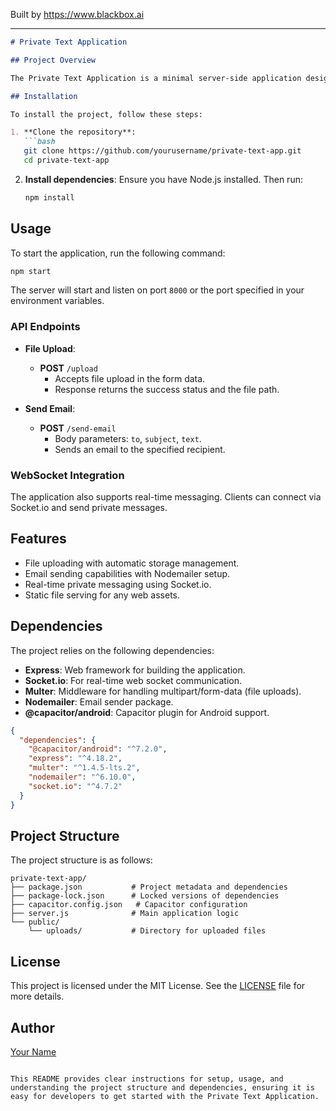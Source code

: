 
Built by https://www.blackbox.ai

---

```markdown
# Private Text Application

## Project Overview

The Private Text Application is a minimal server-side application designed to send private messages and manage file uploads with email notifications. It utilizes Express for routing, Socket.io for real-time communication, and Nodemailer for sending emails.

## Installation

To install the project, follow these steps:

1. **Clone the repository**:
   ```bash
   git clone https://github.com/yourusername/private-text-app.git
   cd private-text-app
   ```

2. **Install dependencies**:
   Ensure you have Node.js installed. Then run:
   ```bash
   npm install
   ```

## Usage

To start the application, run the following command:
```bash
npm start
```
The server will start and listen on port `8000` or the port specified in your environment variables.

### API Endpoints

- **File Upload**: 
  - **POST** `/upload`
    - Accepts file upload in the form data.
    - Response returns the success status and the file path.

- **Send Email**: 
  - **POST** `/send-email`
    - Body parameters: `to`, `subject`, `text`.
    - Sends an email to the specified recipient.

### WebSocket Integration

The application also supports real-time messaging. Clients can connect via Socket.io and send private messages.

## Features

- File uploading with automatic storage management.
- Email sending capabilities with Nodemailer setup.
- Real-time private messaging using Socket.io.
- Static file serving for any web assets.

## Dependencies

The project relies on the following dependencies:

- **Express**: Web framework for building the application.
- **Socket.io**: For real-time web socket communication.
- **Multer**: Middleware for handling multipart/form-data (file uploads).
- **Nodemailer**: Email sender package.
- **@capacitor/android**: Capacitor plugin for Android support.

```json
{
  "dependencies": {
    "@capacitor/android": "^7.2.0",
    "express": "^4.18.2",
    "multer": "^1.4.5-lts.2",
    "nodemailer": "^6.10.0",
    "socket.io": "^4.7.2"
  }
}
```

## Project Structure

The project structure is as follows:

```
private-text-app/
├── package.json           # Project metadata and dependencies
├── package-lock.json      # Locked versions of dependencies
├── capacitor.config.json   # Capacitor configuration
├── server.js              # Main application logic
└── public/
    └── uploads/           # Directory for uploaded files
```

## License

This project is licensed under the MIT License. See the [LICENSE](LICENSE) file for more details.

## Author

[Your Name](https://github.com/yourusername)
```

This README provides clear instructions for setup, usage, and understanding the project structure and dependencies, ensuring it is easy for developers to get started with the Private Text Application.